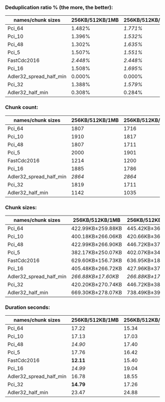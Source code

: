 ### Deduplication ratio % (the more, the better):

| names/chunk sizes     | 256KB/512KB/1MB | 256KB/512KB/1.5MB | 256KB/512KB/2MB | 128KB/512KB/2MB | 256KB/512KB/640KB | 256KB/512KB/768KB | 256KB/512KB/896KB | 384KB/512KB/768KB | 256KB/512KB/2.5MB | 256KB/512KB/4MB |
| --------------------- | ------------- | --------------- | ------------- | ------------- | --------------- | --------------- | --------------- | --------------- | --------------- | ------------- |
| Pci_64                | 1.482%        | *1.771%*        | *1.771%*      | **1.949%**    | 1.592%          | 1.650%          | 1.478%          | 1.288%          | *1.771%*        | *1.771%*      |
| Pci_10                | 1.396%        | *1.532%*        | 1.448%        | **1.733%**    | 1.360%          | 1.244%          | 1.372%          | 0.574%          | 1.367%          | *1.505%*      |
| Pci_48                | 1.302%        | *1.635%*        | *1.635%*      | **1.825%**    | 1.630%          | 1.513%          | 1.283%          | 0.843%          | *1.635%*        | *1.635%*      |
| Pci_5                 | 1.507%        | *1.551%*        | 1.412%        | **1.564%**    | 1.400%          | *1.551%*        | 1.371%          | 0.482%          | 1.419%          | *1.551%*      |
| FastCdc2016           | *2.448%*      | *2.448%*        | *2.448%*      | **2.511%**    | 1.743%          | 2.236%          | 2.291%          | 1.900%          | *2.448%*        | *2.448%*      |
| Pci_16                | 1.508%        | *1.695%*        | 1.577%        | **1.875%**    | 1.533%          | 1.321%          | 1.633%          | 0.971%          | *1.667%*        | *1.667%*      |
| Adler32_spread_half_min | 0.000%        | 0.000%          | 0.000%        | **2.363%**    | 0.000%          | 0.000%          | 0.000%          | 0.000%          | 0.000%          | 0.000%        |
| Pci_32                | 1.388%        | *1.579%*        | 1.429%        | **1.801%**    | *1.586%*        | 1.221%          | 1.510%          | 0.997%          | 1.551%          | 1.551%        |
| Adler32_half_min  | 0.308%        | 0.284%          | 0.398%        | **2.425%**    | 0.000%          | 0.191%          | *0.412%*        | 0.000%          | *0.533%*        | 0.295%        |

### Chunk count:

| names/chunk sizes     | 256KB/512KB/1MB | 256KB/512KB/1.5MB | 256KB/512KB/2MB | 128KB/512KB/2MB | 256KB/512KB/640KB | 256KB/512KB/768KB | 256KB/512KB/896KB | 384KB/512KB/768KB | 256KB/512KB/2.5MB | 256KB/512KB/4MB |
| --------------------- | ------------- | --------------- | ------------- | ------------- | --------------- | --------------- | --------------- | --------------- | --------------- | ------------- |
| Pci_64                | 1807          | 1716            | 1675          | 2788          | 1979            | 1901            | 1843            | **1455**        | *1651*          | *1622*        |
| Pci_10                | 1910          | 1817            | 1776          | 3168          | 2091            | 2009            | 1952            | **1505**        | *1751*          | *1716*        |
| Pci_48                | 1807          | 1711            | 1671          | 2801          | 1987            | 1903            | 1851            | **1453**        | *1649*          | *1614*        |
| Pci_5                 | 2000          | 1901            | 1867          | 3358          | 2155            | 2078            | 2030            | **1542**        | *1838*          | *1814*        |
| FastCdc2016           | 1214          | 1200            | *1196*        | 1250          | 1343            | 1263            | 1228            | 1230            | *1194*          | **1191**      |
| Pci_16                | 1885          | 1786            | 1744          | 3067          | 2063            | 1979            | 1921            | **1489**        | *1713*          | *1683*        |
| Adler32_spread_half_min | *2864*        | *2864*          | *2864*        | 5477          | *2864*          | *2864*          | *2864*          | **1933**        | *2864*          | *2864*        |
| Pci_32                | 1819          | 1711            | 1672          | 2872          | 1998            | 1911            | 1856            | **1459**        | *1645*          | *1611*        |
| Adler32_half_min  | 1142          | 1035            | *962*         | 1195          | 1451            | 1292            | 1195            | 1148            | *940*           | **919**       |

### Chunk sizes:

| names/chunk sizes     | 256KB/512KB/1MB   | 256KB/512KB/1.5MB | 256KB/512KB/2MB   | 128KB/512KB/2MB    | 256KB/512KB/640KB    | 256KB/512KB/768KB  | 256KB/512KB/896KB  | 384KB/512KB/768KB    | 256KB/512KB/2.5MB  | 256KB/512KB/4MB    |
| --------------------- | ----------------- | ----------------- | ----------------- | ------------------ | -------------------- | ------------------ | ------------------ | -------------------- | ------------------ | ------------------ |
| Pci_64                | 422.99KB±259.88KB | 445.42KB±364.16KB | 456.32KB±436.89KB | 274.15KB±377.91KB  | 386.22KB±152.73KB    | 402.07KB±192.49KB  | 414.72KB±228.14KB  | **525.32KB±157.66KB** | *462.95KB±500.50KB* | *471.23KB±621.97KB* |
| Pci_10                | 400.18KB±266.06KB | 420.66KB±368.76KB | 430.37KB±447.32KB | 241.27KB±369.20KB  | 365.54KB±156.98KB    | 380.46KB±197.33KB  | 391.57KB±233.70KB  | **507.86KB±163.72KB** | *436.51KB±510.93KB* | *445.42KB±651.57KB* |
| Pci_48                | 422.99KB±266.90KB | 446.72KB±372.05KB | 457.41KB±446.70KB | 272.88KB±384.81KB  | 384.67KB±154.76KB    | 401.65KB±195.69KB  | 412.93KB±233.01KB  | **526.04KB±159.96KB** | *463.51KB±513.24KB* | *473.57KB±647.29KB* |
| Pci_5                 | 382.17KB±250.07KB | 402.07KB±348.32KB | 409.39KB±419.35KB | 227.62KB±344.79KB  | 354.68KB±150.76KB    | 367.82KB±189.02KB  | 376.52KB±221.12KB  | **495.68KB±157.64KB** | *415.85KB±475.94KB* | *421.35KB±582.69KB* |
| FastCdc2016           | 629.60KB±156.73KB | 636.95KB±189.52KB | 639.08KB±210.84KB | *611.47KB±232.15KB* | **569.13KB±88.37KB** | *605.18KB±117.40KB* | 622.42KB±142.65KB  | 621.41KB±98.18KB     | 640.15KB±224.64KB  | 641.76KB±254.49KB  |
| Pci_16                | 405.48KB±266.72KB | 427.96KB±373.34KB | 438.27KB±456.27KB | 249.21KB±380.87KB  | 370.50KB±156.70KB    | 386.22KB±198.14KB  | 397.88KB±233.45KB  | **513.32KB±162.99KB** | *446.20KB±523.63KB* | *454.15KB±657.10KB* |
| Adler32_spread_half_min | *266.88KB±17.60KB* | *266.88KB±17.60KB* | *266.88KB±17.60KB* | 139.55KB±24.32KB   | *266.88KB±17.60KB*   | *266.88KB±17.60KB* | *266.88KB±17.60KB* | **395.41KB±24.09KB** | *266.88KB±17.60KB* | *266.88KB±17.60KB* |
| Pci_32                | 420.20KB±270.74KB | 446.72KB±382.79KB | 457.14KB±461.46KB | 266.13KB±391.56KB  | 382.55KB±157.50KB    | 399.97KB±200.10KB  | 411.82KB±236.36KB  | **523.88KB±162.97KB** | *464.64KB±529.51KB* | *474.45KB±669.69KB* |
| Adler32_half_min  | 669.30KB±278.07KB | 738.49KB±396.65KB | 794.53KB±485.59KB | *639.61KB±467.49KB* | **526.77KB±134.98KB** | *591.59KB±184.41KB* | *639.61KB±228.60KB* | 665.80KB±128.64KB    | 813.12KB±530.15KB  | 831.70KB±572.41KB  |

### Duration seconds:

| names/chunk sizes     | 256KB/512KB/1MB | 256KB/512KB/1.5MB | 256KB/512KB/2MB | 128KB/512KB/2MB | 256KB/512KB/640KB | 256KB/512KB/768KB | 256KB/512KB/896KB | 384KB/512KB/768KB | 256KB/512KB/2.5MB | 256KB/512KB/4MB |
| --------------------- | ------------- | --------------- | ------------- | ------------- | --------------- | --------------- | --------------- | --------------- | --------------- | ------------- |
| Pci_64                | 17.22         | 15.34           | 16.60         | 19.21         | 15.18           | 16.74           | 11.66           | *11.57*         | **11.36**       | *11.39*       |
| Pci_10                | 17.13         | 17.03           | 17.09         | 17.10         | **11.37**       | 17.12           | 16.42           | *16.38*         | 16.80           | *11.38*       |
| Pci_48                | *14.90*       | 17.40           | 16.50         | 17.71         | 15.09           | 15.76           | 15.79           | *14.20*         | 16.89           | **11.42**     |
| Pci_5                 | 17.76         | 16.42           | 16.18         | *14.90*       | **14.58**       | 17.70           | 15.65           | 17.05           | 16.58           | *14.96*       |
| FastCdc2016           | **12.11**     | 15.40           | 15.78         | 14.68         | 14.30           | *12.17*         | 15.31           | *12.16*         | 15.54           | 16.24         |
| Pci_16                | *14.99*       | 19.04           | 16.89         | 17.67         | **11.95**       | 16.85           | *15.14*         | 16.84           | 16.51           | 17.58         |
| Adler32_spread_half_min | 16.78         | 18.55           | 17.68         | 17.64         | 15.19           | 15.42           | **13.29**       | *13.98*         | 14.17           | *13.91*       |
| Pci_32                | **14.79**     | 17.26           | 17.33         | 17.83         | *16.61*         | 17.18           | 17.32           | 17.22           | 17.03           | *16.80*       |
| Adler32_half_min  | 23.47         | 24.88           | 25.39         | 26.53         | 23.48           | 24.77           | *18.83*         | 21.89           | *18.52*         | **18.41**     |
